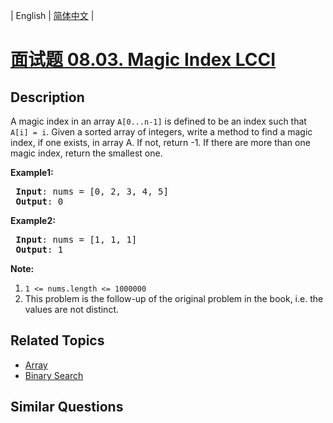 
| English | [简体中文](README.md) |

# [面试题 08.03. Magic Index LCCI](https://leetcode-cn.com/problems/magic-index-lcci/)

## Description

<p>A magic index in an array <code>A[0...n-1]</code> is defined to be an index such that <code>A[i] = i</code>. Given a sorted array of&nbsp;integers, write a method to find a magic index, if one exists, in array A. If not, return -1. If there are more than one magic index, return the smallest one.</p>

<p><strong>Example1:</strong></p>

<pre>
<strong> Input</strong>: nums = [0, 2, 3, 4, 5]
<strong> Output</strong>: 0
</pre>

<p><strong>Example2:</strong></p>

<pre>
<strong> Input</strong>: nums = [1, 1, 1]
<strong> Output</strong>: 1
</pre>

<p><strong>Note:</strong></p>

<ol>
	<li><code>1 &lt;= nums.length &lt;= 1000000</code></li>
	<li>This problem is the&nbsp;follow-up of the original problem in the book, i.e.&nbsp;the values are&nbsp;not distinct.</li>
</ol>


## Related Topics

- [Array](https://leetcode-cn.com/tag/array)
- [Binary Search](https://leetcode-cn.com/tag/binary-search)

## Similar Questions


